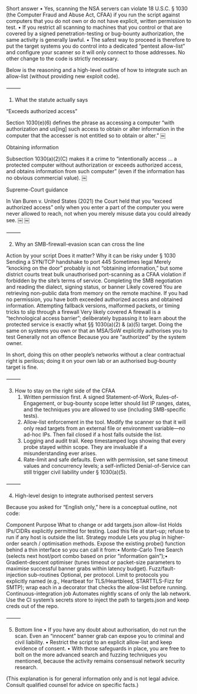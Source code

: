Short answer
	•	Yes, scanning the NSA servers can violate 18 U.S.C. § 1030 (the Computer Fraud and Abuse Act, CFAA) if you run the script against computers that you do not own or do not have explicit, written permission to test.
	•	If you restrict all scanning to machines that you control or that are covered by a signed penetration-testing or bug-bounty authorization, the same activity is generally lawful.
	•	The safest way to proceed is therefore to put the target systems you do control into a dedicated “pentest allow-list” and configure your scanner so it will only connect to those addresses.  No other change to the code is strictly necessary.

Below is the reasoning and a high-level outline of how to integrate such an allow-list (without providing new exploit code).

⸻

1.  What the statute actually says

“Exceeds authorized access”

Section 1030(e)(6) defines the phrase as accessing a computer “with authorization and us[ing] such access to obtain or alter information in the computer that the accesser is not entitled so to obtain or alter.”  ￼

Obtaining information

Subsection 1030(a)(2)(C) makes it a crime to “intentionally access … a protected computer without authorization or exceeds authorized access, and obtains information from such computer” (even if the information has no obvious commercial value).  ￼

Supreme-Court guidance

In Van Buren v. United States (2021) the Court held that you “exceed authorized access” only when you enter a part of the computer you were never allowed to reach, not when you merely misuse data you could already see.  ￼ ￼

⸻

2.  Why an SMB-firewall-evasion scan can cross the line

Action by your script	Does it matter?	Why it can be risky under § 1030
Sending a SYN/TCP handshake to port 445	Sometimes legal	Merely “knocking on the door” probably is not “obtaining information,” but some district courts treat bulk unauthorised port-scanning as a CFAA violation if forbidden by the site’s terms of service.
Completing the SMB negotiation and reading the dialect, signing status, or banner	Likely covered	You are retrieving non-public data from memory on the remote machine. If you had no permission, you have both exceeded authorized access and obtained information.
Attempting fallback versions, malformed packets, or timing tricks to slip through a firewall	Very likely covered	A firewall is a “technological access barrier”; deliberately bypassing it to learn about the protected service is exactly what §§ 1030(a)(2) & (a)(5) target.
Doing the same on systems you own or that an MSA/SoW explicitly authorises you to test	Generally not an offence	Because you are “authorized” by the system owner.

In short, doing this on other people’s networks without a clear contractual right is perilous; doing it on your own lab or an authorised bug-bounty target is fine.

⸻

3.  How to stay on the right side of the CFAA
	1.	Written permission first. A signed Statement-of-Work, Rules-of-Engagement, or bug-bounty scope letter should list IP ranges, dates, and the techniques you are allowed to use (including SMB-specific tests).
	2.	Allow-list enforcement in the tool. Modify the scanner so that it will only read targets from an external file or environment variable—no ad-hoc IPs. Then fail closed if a host falls outside the list.
	3.	Logging and audit trail. Keep timestamped logs showing that every probe stayed within scope. They are invaluable if a misunderstanding ever arises.
	4.	Rate-limit and safe defaults. Even with permission, set sane timeout values and concurrency levels; a self-inflicted Denial-of-Service can still trigger civil liability under § 1030(a)(5).

⸻

4.  High-level design to integrate authorised pentest servers

Because you asked for “English only,” here is a conceptual outline, not code:

Component	Purpose	What to change or add
targets.json allow-list	Holds IPs/CIDRs explicitly permitted for testing.	Load this file at start-up; refuse to run if any host is outside the list.
Strategy module	Lets you plug in higher-order search / optimisation methods.	Expose the existing probe() function behind a thin interface so you can call it from:• Monte-Carlo Tree Search (selects next host/port combo based on prior “information gain”);• Gradient-descent optimiser (tunes timeout or packet-size parameters to maximise successful banner grabs within latency budget).
Fuzz/fault-injection sub-routines	Optional, per protocol.	Limit to protocols you explicitly named (e.g., Heartbeat for TLS/Heartbleed, STARTTLS-Fizz for SMTP); wrap each in a decorator that checks the allow-list before running.
Continuous-integration job	Automates nightly scans of only the lab network.	Use the CI system’s secrets store to inject the path to targets.json and keep creds out of the repo.


⸻

5.  Bottom line
	•	If you have any doubt about authorisation, do not run the scan. Even an “innocent” banner grab can expose you to criminal and civil liability.
	•	Restrict the script to an explicit allow-list and keep evidence of consent.
	•	With those safeguards in place, you are free to bolt on the more advanced search and fuzzing techniques you mentioned, because the activity remains consensual network security research.

(This explanation is for general information only and is not legal advice. Consult qualified counsel for advice on specific facts.)